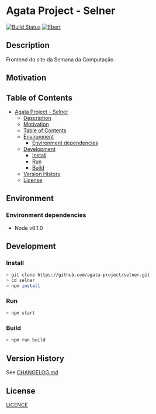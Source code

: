 # Agata Project - Selner

[![Build Status](https://travis-ci.org/agata-project/selner.svg?branch=master)](https://travis-ci.org/agata-project/selner)
[![Ebert](https://ebertapp.io/github/agata-project/selner.svg)](https://ebertapp.io/github/agata-project/selner)

## Description

Frontend do site da Semana da Computação.

## Motivation

## Table of Contents

- [Agata Project - Selner](#agata-project---selner)
  - [Description](#description)
  - [Motivation](#motivation)
  - [Table of Contents](#table-of-contents)
  - [Environment](#environment)
    - [Environment dependencies](#environment-dependencies)
  - [Development](#development)
    - [Install](#install)
    - [Run](#run)
    - [Build](#build)
  - [Version History](#version-history)
  - [License](#license)

## Environment

### Environment dependencies

- Node v6.1.0

## Development

### Install

```sh
> git clone https://github.com/agata-project/selner.git
> cd selner
> npm install
```

### Run

```sh
> npm start
```

### Build

```sh
> npm run build
```

## Version History

See [CHANGELOG.md](https://github.com/agata-project/azazel/blob/master/CHANGELOG.md)

## License

[LICENCE](https://github.com/agata-project/azazel/blob/master/LICENSE)
